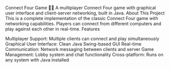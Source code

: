 Connect Four Game 🔴🔵
A multiplayer Connect Four game with graphical user interface and client-server networking, built in Java.
About This Project
This is a complete implementation of the classic Connect Four game with networking capabilities. Players can connect from different computers and play against each other in real-time.
Features

Multiplayer Support: Multiple clients can connect and play simultaneously
Graphical User Interface: Clean Java Swing-based GUI
Real-time Communication: Network messaging between clients and server
Game Management: Lobby system and chat functionality
Cross-platform: Runs on any system with Java installed


